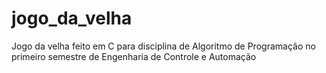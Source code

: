 # jogo_da_velha
Jogo da velha feito em C para disciplina de Algoritmo de Programação no primeiro semestre de Engenharia de Controle e Automação 
